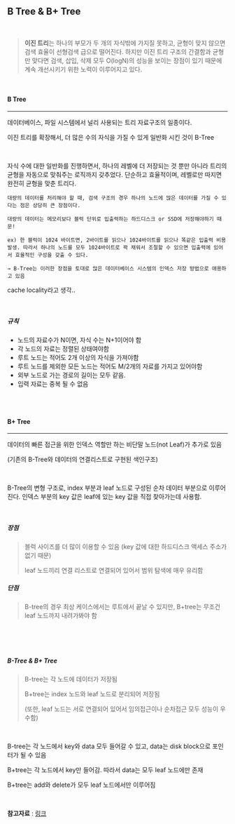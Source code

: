 ## B Tree & B+ Tree

<br>

> **이진 트리**는 하나의 부모가 두 개의 자식밖에 가지질 못하고, 균형이 맞지 않으면 검색 효율이 선형검색 급으로 떨어진다. 하지만 이진 트리 구조의 간결함과 균형만 맞다면 검색, 삽입, 삭제 모두 O(logN)의 성능을 보이는 장점이 있기 때문에 계속 개선시키기 위한 노력이 이루어지고 있다.

<br>

#### B Tree

---

데이터베이스, 파일 시스템에서 널리 사용되는 트리 자료구조의 일종이다.

이진 트리를 확장해서, 더 많은 수의 자식을 가질 수 있게 일반화 시킨 것이 B-Tree

<br>

자식 수에 대한 일반화를 진행하면서, 하나의 레벨에 더 저장되는 것 뿐만 아니라 트리의 균형을 자동으로 맞춰주는 로직까지 갖추었다. 단순하고 효율적이며, 레벨로만 따지면 완전히 균형을 맞춘 트리다.

```
대량의 데이터를 처리해야 할 때, 검색 구조의 경우 하나의 노드에 많은 데이터를 가질 수 있다는 점은 상당히 큰 장점이다.

대량의 데이터는 메모리보다 블럭 단위로 입출력하는 하드디스크 or SSD에 저장해야하기 때문!

ex) 한 블럭이 1024 바이트면, 2바이트를 읽으나 1024바이트를 읽으나 똑같은 입출력 비용 발생. 따라서 하나의 노드를 모두 1024바이트로 꽉 채워서 조절할 수 있으면 입출력에 있어서 효율적인 구성을 갖출 수 있다.

→ B-Tree는 이러한 장점을 토대로 많은 데이터베이스 시스템의 인덱스 저장 방법으로 애용하고 있음
```
cache locality라고 생각..

<br>

##### 규칙

- 노드의 자료수가 N이면, 자식 수는 N+1이어야 함
- 각 노드의 자료는 정렬된 상태여야함
- 루트 노드는 적어도 2개 이상의 자식을 가져야함
- 루트 노드를 제외한 모든 노드는 적어도 M/2개의 자료를 가지고 있어야함
- 외부 노드로 가는 경로의 길이는 모두 같음.
- 입력 자료는 중복 될 수 없음

<br>

<br>

#### B+ Tree

---

데이터의 빠른 접근을 위한 인덱스 역할만 하는 비단말 노드(not Leaf)가 추가로 있음

(기존의 B-Tree와 데이터의 연결리스트로 구현된 색인구조)

<br>

B-Tree의 변형 구조로, index 부분과 leaf 노드로 구성된 순차 데이터 부분으로 이루어진다. 인덱스 부분의 key 값은 leaf에 있는 key 값을 직접 찾아가는데 사용함.

<br>

##### 장점

> 블럭 사이즈를 더 많이 이용할 수 있음 (key 값에 대한 하드디스크 액세스 주소가 없기 때문)
>
> leaf 노드끼리 연결 리스트로 연결되어 있어서 범위 탐색에 매우 유리함

##### 단점

> B-tree의 경우 최상 케이스에서는 루트에서 끝날 수 있지만, B+tree는 무조건 leaf 노드까지 내려가봐야 함

<br>

<br>

<br>

##### B-Tree & B+ Tree

> B-tree는 각 노드에 데이터가 저장됨
>
> B+tree는 index 노드와 leaf 노드로 분리되어 저장됨
>
> (또한, leaf 노드는 서로 연결되어 있어서 임의접근이나 순차접근 모두 성능이 우수함)

<br>

B-tree는 각 노드에서 key와 data 모두 들어갈 수 있고, data는 disk block으로 포인터가 될 수 있음

B+tree는 각 노드에서 key만 들어감. 따라서 data는 모두 leaf 노드에만 존재

B+tree는 add와 delete가 모두 leaf 노드에서만 이루어짐

<br>

**참고자료** : [링크](<https://wangin9.tistory.com/entry/B-tree-B-tree>)
